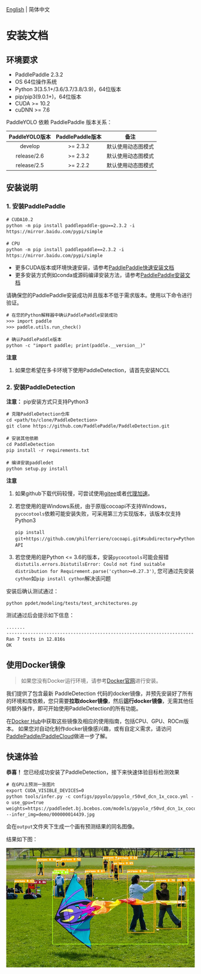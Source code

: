 [English](INSTALL.md) | 简体中文


# 安装文档



## 环境要求

- PaddlePaddle 2.3.2
- OS 64位操作系统
- Python 3(3.5.1+/3.6/3.7/3.8/3.9)，64位版本
- pip/pip3(9.0.1+)，64位版本
- CUDA >= 10.2
- cuDNN >= 7.6

PaddleYOLO 依赖 PaddlePaddle 版本关系：

|  PaddleYOLO版本  | PaddlePaddle版本  |    备注    |
| :------------------: | :---------------: | :-------: |
|    develop           |       >= 2.3.2    |     默认使用动态图模式    |
|    release/2.6       |       >= 2.3.2    |     默认使用动态图模式    |
|    release/2.5       |       >= 2.2.2    |     默认使用动态图模式    |

## 安装说明

### 1. 安装PaddlePaddle

```
# CUDA10.2
python -m pip install paddlepaddle-gpu==2.3.2 -i https://mirror.baidu.com/pypi/simple

# CPU
python -m pip install paddlepaddle==2.3.2 -i https://mirror.baidu.com/pypi/simple
```
- 更多CUDA版本或环境快速安装，请参考[PaddlePaddle快速安装文档](https://www.paddlepaddle.org.cn/install/quick)
- 更多安装方式例如conda或源码编译安装方法，请参考[PaddlePaddle安装文档](https://www.paddlepaddle.org.cn/documentation/docs/zh/install/index_cn.html)

请确保您的PaddlePaddle安装成功并且版本不低于需求版本。使用以下命令进行验证。

```
# 在您的Python解释器中确认PaddlePaddle安装成功
>>> import paddle
>>> paddle.utils.run_check()

# 确认PaddlePaddle版本
python -c "import paddle; print(paddle.__version__)"
```
**注意**
1. 如果您希望在多卡环境下使用PaddleDetection，请首先安装NCCL

### 2. 安装PaddleDetection




**注意：** pip安装方式只支持Python3



```
# 克隆PaddleDetection仓库
cd <path/to/clone/PaddleDetection>
git clone https://github.com/PaddlePaddle/PaddleDetection.git

# 安装其他依赖
cd PaddleDetection
pip install -r requirements.txt

# 编译安装paddledet
python setup.py install
```

**注意**
1. 如果github下载代码较慢，可尝试使用[gitee](https://gitee.com/PaddlePaddle/PaddleDetection.git)或者[代理加速](https://doc.fastgit.org/zh-cn/guide.html)。

1. 若您使用的是Windows系统，由于原版cocoapi不支持Windows，`pycocotools`依赖可能安装失败，可采用第三方实现版本，该版本仅支持Python3

    ```pip install git+https://github.com/philferriere/cocoapi.git#subdirectory=PythonAPI```

2. 若您使用的是Python <= 3.6的版本，安装`pycocotools`可能会报错`distutils.errors.DistutilsError: Could not find suitable distribution for Requirement.parse('cython>=0.27.3')`, 您可通过先安装`cython`如`pip install cython`解决该问题


安装后确认测试通过：

```
python ppdet/modeling/tests/test_architectures.py
```

测试通过后会提示如下信息：

```
.......
----------------------------------------------------------------------
Ran 7 tests in 12.816s
OK
```

## 使用Docker镜像
> 如果您没有Docker运行环境，请参考[Docker官网](https://www.docker.com/)进行安装。

我们提供了包含最新 PaddleDetection 代码的docker镜像，并预先安装好了所有的环境和库依赖，您只需要**拉取docker镜像**，然后**运行docker镜像**，无需其他任何额外操作，即可开始使用PaddleDetection的所有功能。

在[Docker Hub](https://hub.docker.com/repository/docker/paddlecloud/paddledetection)中获取这些镜像及相应的使用指南，包括CPU、GPU、ROCm版本。
如果您对自动化制作docker镜像感兴趣，或有自定义需求，请访问[PaddlePaddle/PaddleCloud](https://github.com/PaddlePaddle/PaddleCloud/tree/main/tekton)做进一步了解。

## 快速体验

**恭喜！** 您已经成功安装了PaddleDetection，接下来快速体验目标检测效果

```
# 在GPU上预测一张图片
export CUDA_VISIBLE_DEVICES=0
python tools/infer.py -c configs/ppyolo/ppyolo_r50vd_dcn_1x_coco.yml -o use_gpu=true weights=https://paddledet.bj.bcebos.com/models/ppyolo_r50vd_dcn_1x_coco.pdparams --infer_img=demo/000000014439.jpg
```

会在`output`文件夹下生成一个画有预测结果的同名图像。

结果如下图：

![](../images/000000014439.jpg)
